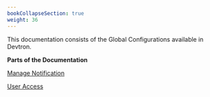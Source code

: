 ```yaml
---
bookCollapseSection: true
weight: 36
---
```


This documentation consists of the Global Configurations available in Devtron.

**Parts of the Documentation**


[Manage Notification](https://docs.devtron.ai/docs/reference/global-configurations/manage-notification/)


[User Access](https://docs.devtron.ai/docs/reference/global-configurations/user-access/)
